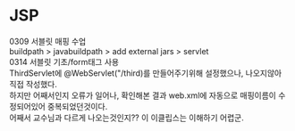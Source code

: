 # JSP
0309 서블릿 매핑 수업<br>
buildpath > javabuildpath > add external jars > servlet<br>
0314 서블릿 기초/form태그 사용<br>
ThirdServlet에 @WebServlet("/third)를 만들어주기위해 설정했으나, 나오지않아 직접 작성했다.<br>
하지만 어째서인지 오류가 일어나, 확인해본 결과 web.xml에 자동으로 매핑이름이 수정되어있어 중복되었던것이다.<br>
어째서 교수님과 다르게 나오는것인지?? 이 이클립스는 이해하기 어렵군.<br>
